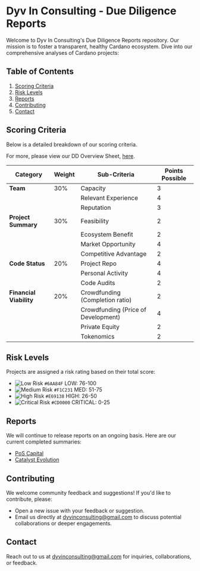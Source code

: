 # Dyv In Consulting - Due Diligence Reports

Welcome to Dyv In Consulting's Due Diligence Reports repository. Our mission is to foster a transparent, healthy Cardano ecosystem. 
Dive into our comprehensive analyses of Cardano projects:

## Table of Contents
1. [Scoring Criteria](#scoring-criteria)
2. [Risk Levels](#risk-levels)
3. [Reports](#reports)
4. [Contributing](#contributing)
5. [Contact](#contact)

## Scoring Criteria
<!-- ![Scoring Overview](link_to_your_screenshot) -->

Below is a detailed breakdown of our scoring criteria.
 
For more, please view our DD Overview Sheet, [here](https://docs.google.com/spreadsheets/d/1bRnF-qOaQLJqkO7p-c3ypTTW7-qxpJ5c5JbwWrGxAQE).

| Category          | Weight | Sub-Criteria                    | Points Possible |
|-------------------|--------|---------------------------------|-----------------|
| **Team**          | 30%    | Capacity                        |   3             |
|                   |        | Relevant Experience             |   4             |
|                   |        | Reputation                      |   3             |
| **Project Summary**| 30%   | Feasibility                     |   2             |
|                   |        | Ecosystem Benefit               |   2             |
|                   |        | Market Opportunity              |   4             |
|                   |        | Competitive Advantage           |   2             |
| **Code Status**   | 20%    | Project Repo                    |   4             |
|                   |        | Personal Activity               |   4             |
|                   |        | Code Audits                     |   2             |
| **Financial Viability**| 20%| Crowdfunding (Completion ratio)|   2             |
|                   |        | Crowdfunding (Price of Development)|   4          |
|                   |        | Private Equity                  |   2             |
|                   |        | Tokenomics                      |   2             |

## Risk Levels

Projects are assigned a risk rating based on their total score:

- ![Low Risk](https://placehold.it/15/6AA84F/000000?text=+) `#6AA84F` LOW: 76-100
- ![Medium Risk](https://placehold.it/15/F1C231/000000?text=+) `#F1C231` MED: 51-75
- ![High Risk](https://placehold.it/15/E69138/000000?text=+) `#E69138` HIGH: 26-50
- ![Critical Risk](https://placehold.it/15/CD0000/000000?text=+) `#CD0000` CRITICAL: 0-25

## Reports

We will continue to release reports on an ongoing basis. Here are our current completed summaries:

- [PoS Capital](https://github.com/dyv-in/due-diligence/blob/main/projectCatalyst/fund10/catalystFundOperations/posCapital.pdf)
- [Catalyst Evolution](https://github.com/dyv-in/due-diligence/blob/main/projectCatalyst/fund10/catalystFundOperations/catalystEvolution.pdf)

## Contributing

We welcome community feedback and suggestions! If you'd like to contribute, please:

- Open a new issue with your feedback or suggestion.
- Email us directly at [dyvinconsulting@gmail.com](mailto:dyvinconsulting@gmail.com) to discuss potential collaborations or deeper engagements.

<!-- For more detailed guidelines, see our [contribution guidelines](link_to_contributing.md). -->
## Contact

Reach out to us at [dyvinconsulting@gmail.com](mailto:dyvinconsulting@gmail.com) for inquiries, collaborations, or feedback.